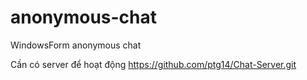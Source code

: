 # anonymous-chat
WindowsForm anonymous chat

Cần có server để hoạt động https://github.com/ptg14/Chat-Server.git
